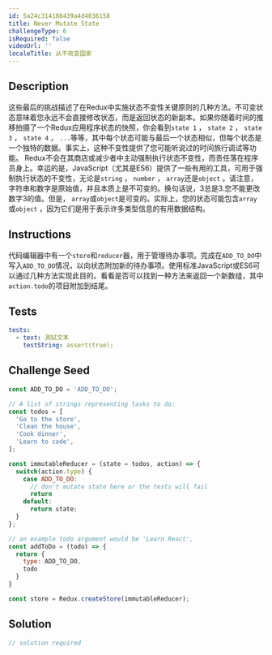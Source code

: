 ```yaml
---
id: 5a24c314108439a4d4036158
title: Never Mutate State
challengeType: 6
isRequired: false
videoUrl: ''
localeTitle: 从不改变国家
---
```


## Description
<section id="description">这些最后的挑战描述了在Redux中实施状态不变性关键原则的几种方法。不可变状态意味着您永远不会直接修改状态，而是返回状态的新副本。如果你随着时间的推移拍摄了一个Redux应用程序状态的快照，你会看到<code>state 1</code> ， <code>state 2</code> ， <code>state 3</code> ， <code>state 4</code> ， <code>...</code>等等，其中每个状态可能与最后一个状态相似，但每个状态是一个独特的数据。事实上，这种不变性提供了您可能听说过的时间旅行调试等功能。 Redux不会在其商店或减少者中主动强制执行状态不变性，而责任落在程序员身上。幸运的是，JavaScript（尤其是ES6）提供了一些有用的工具，可用于强制执行状态的不变性，无论是<code>string</code> ， <code>number</code> ， <code>array</code>还是<code>object</code> 。请注意，字符串和数字是原始值，并且本质上是不可变的。换句话说，3总是3.您不能更改数字3的值。但是， <code>array</code>或<code>object</code>是可变的。实际上，您的状态可能包含<code>array</code>或<code>object</code> ，因为它们是用于表示许多类型信息的有用数据结构。 </section>

## Instructions
<section id="instructions">代码编辑器中有一个<code>store</code>和<code>reducer</code>器，用于管理待办事项。完成在<code>ADD_TO_DO</code>中写入<code>ADD_TO_DO</code>情况，以向状态附加新的待办事项。使用标准JavaScript或ES6可以通过几种方法实现此目的。看看是否可以找到一种方法来返回一个新数组，其中<code>action.todo</code>的项目附加到结尾。 </section>

## Tests
<section id='tests'>

```yml
tests:
  - text: 測試文本
    testString: assert(true);

```

</section>

## Challenge Seed
<section id='challengeSeed'>

<div id='jsx-seed'>

```jsx
const ADD_TO_DO = 'ADD_TO_DO';

// A list of strings representing tasks to do:
const todos = [
  'Go to the store',
  'Clean the house',
  'Cook dinner',
  'Learn to code',
];

const immutableReducer = (state = todos, action) => {
  switch(action.type) {
    case ADD_TO_DO:
      // don't mutate state here or the tests will fail
      return
    default:
      return state;
  }
};

// an example todo argument would be 'Learn React',
const addToDo = (todo) => {
  return {
    type: ADD_TO_DO,
    todo
  }
}

const store = Redux.createStore(immutableReducer);

```

</div>



</section>

## Solution
<section id='solution'>

```js
// solution required
```
</section>
